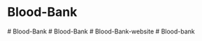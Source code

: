 # Blood-Bank
#   B l o o d - B a n k  
 # Blood-Bank
#   B l o o d - B a n k - w e b s i t e  
 # Blood-bank
